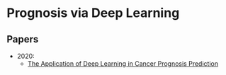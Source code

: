 # Prognosis via Deep Learning

## Papers
- 2020:
  - [The Application of Deep Learning in Cancer Prognosis Prediction](https://www.mdpi.com/2072-6694/12/3/603/htm)
